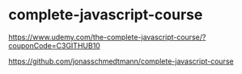 # complete-javascript-course
https://www.udemy.com/the-complete-javascript-course/?couponCode=C3GITHUB10

https://github.com/jonasschmedtmann/complete-javascript-course
